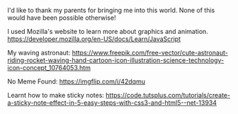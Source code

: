 I'd like to thank my parents for bringing me into this world. None of this would have been possible otherwise!

I used Mozilla's website to learn more about graphics and animation.
https://developer.mozilla.org/en-US/docs/Learn/JavaScript

My waving astronaut:
https://www.freepik.com/free-vector/cute-astronaut-riding-rocket-waving-hand-cartoon-icon-illustration-science-technology-icon-concept_10764053.htm

No Meme Found:
https://imgflip.com/i/42dqmu

Learnt how to make sticky notes:
https://code.tutsplus.com/tutorials/create-a-sticky-note-effect-in-5-easy-steps-with-css3-and-html5--net-13934
